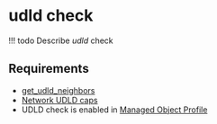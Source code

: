 # udld check

<!-- prettier-ignore -->
!!! todo
    Describe *udld* check

## Requirements

* [get_udld_neighbors](../../scripts-reference/get_udld_neighbors.md)
* [Network UDLD caps](../../caps-reference/network.md#network-udld)
* UDLD check is enabled in [Managed Object Profile](../../concepts/managed-object-profile/index.md)
